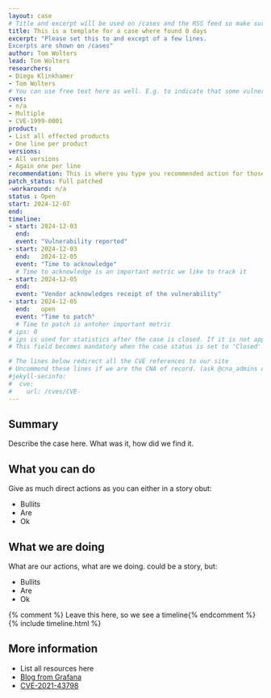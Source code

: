 ```yaml
---
layout: case
# Title and excerpt will be used on /cases and the RSS feed so make sure they reflect the case well
title: This is a template for a case where found 0 days
excerpt: "Please set this to and except of a few lines.
Excerpts are shown on /cases"
author: Tom Wolters
lead: Tom Wolters
researchers:
- Diego Klinkhamer
- Tom Wolters
# You can use free text here as well. E.g. to indicate that some vulnerabilities don't have CVEs assigned (yet). But, given that we discovered that you should always be able to get a CVE id from @cna_admins on Slack
cves:
- n/a
- Multiple
- CVE-1999-0001
product: 
- List all effected products
- One line per product
versions: 
- All versions
- Again one per line
recommendation: This is where you type you recommended action for those reading this case
patch_status: Full patched
-workaround: n/a
status : Open
start: 2024-12-07
end: 
timeline:
- start: 2024-12-03
  end:
  event: "Vulnerability reported"
- start: 2024-12-03
  end:   2024-12-05  
  event: "Time to acknowledge"
  # Time to acknowledge is an important metric we like to track it
- start: 2024-12-05
  end:
  event: "Vendor acknowledges receipt of the vulnerability"
- start: 2024-12-05
  end:   open
  event: "Time to patch"
  # Time to patch is antoher important metric
# ips: 0 
# ips is used for statistics after the case is closed. If it is not applicable, you can set IPs to n/a (e.g. stolen credentials)
# This field becomes mandatory when the case status is set to 'Closed'

# The lines below redirect all the CVE references to our site
# Uncommend these lines if we are the CNA of record. (ask @cna_admins on Slack if you don't know)
#jekyll-secinfo:
#  cve:
#    url: /cves/CVE-
---
```

## Summary

Describe the case here. What was it, how did we find it.

## What you can do

Give as much direct actions as you can either in a story obut:
* Bullits
* Are
* Ok

## What we are doing

What are our actions, what are we doing. could be a story, but:
* Bullits
* Are
* Ok

{% comment %}  Leave this here, so we see a timeline{% endcomment %}
{% include timeline.html %}


## More information
* List all resources here
* [Blog from Grafana](https://grafana.com/blog/2021/12/08/an-update-on-0day-cve-2021-43798-grafana-directory-traversal/)
* [CVE-2021-43798](https://cve.mitre.org/cgi-bin/cvename.cgi?name=CVE-2021-43798)
